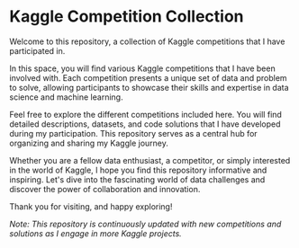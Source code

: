 # Kaggle Competition Collection

Welcome to this repository, a collection of Kaggle competitions that I have participated in.

In this space, you will find various Kaggle competitions that I have been involved with. Each competition presents a unique set of data and problem to solve, allowing participants to showcase their skills and expertise in data science and machine learning.

Feel free to explore the different competitions included here. You will find detailed descriptions, datasets, and code solutions that I have developed during my participation. This repository serves as a central hub for organizing and sharing my Kaggle journey.

Whether you are a fellow data enthusiast, a competitor, or simply interested in the world of Kaggle, I hope you find this repository informative and inspiring. Let's dive into the fascinating world of data challenges and discover the power of collaboration and innovation.

Thank you for visiting, and happy exploring!

*Note: This repository is continuously updated with new competitions and solutions as I engage in more Kaggle projects.*
